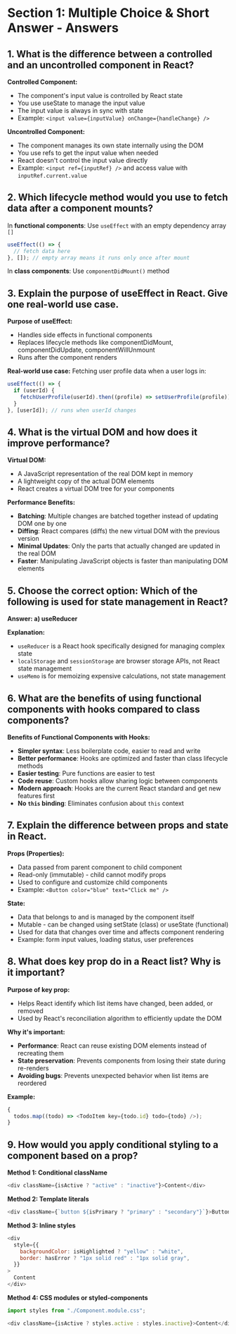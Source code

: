 # Section 1: Multiple Choice & Short Answer - Answers

## 1. What is the difference between a controlled and an uncontrolled component in React?

**Controlled Component:**

- The component's input value is controlled by React state
- You use useState to manage the input value
- The input value is always in sync with state
- Example: `<input value={inputValue} onChange={handleChange} />`

**Uncontrolled Component:**

- The component manages its own state internally using the DOM
- You use refs to get the input value when needed
- React doesn't control the input value directly
- Example: `<input ref={inputRef} />` and access value with `inputRef.current.value`

## 2. Which lifecycle method would you use to fetch data after a component mounts?

In **functional components**: Use `useEffect` with an empty dependency array `[]`

```javascript
useEffect(() => {
  // fetch data here
}, []); // empty array means it runs only once after mount
```

In **class components**: Use `componentDidMount()` method

## 3. Explain the purpose of useEffect in React. Give one real-world use case.

**Purpose of useEffect:**

- Handles side effects in functional components
- Replaces lifecycle methods like componentDidMount, componentDidUpdate, componentWillUnmount
- Runs after the component renders

**Real-world use case:**
Fetching user profile data when a user logs in:

```javascript
useEffect(() => {
  if (userId) {
    fetchUserProfile(userId).then((profile) => setUserProfile(profile));
  }
}, [userId]); // runs when userId changes
```

## 4. What is the virtual DOM and how does it improve performance?

**Virtual DOM:**

- A JavaScript representation of the real DOM kept in memory
- A lightweight copy of the actual DOM elements
- React creates a virtual DOM tree for your components

**Performance Benefits:**

- **Batching**: Multiple changes are batched together instead of updating DOM one by one
- **Diffing**: React compares (diffs) the new virtual DOM with the previous version
- **Minimal Updates**: Only the parts that actually changed are updated in the real DOM
- **Faster**: Manipulating JavaScript objects is faster than manipulating DOM elements

## 5. Choose the correct option: Which of the following is used for state management in React?

**Answer: a) useReducer**

**Explanation:**

- `useReducer` is a React hook specifically designed for managing complex state
- `localStorage` and `sessionStorage` are browser storage APIs, not React state management
- `useMemo` is for memoizing expensive calculations, not state management

## 6. What are the benefits of using functional components with hooks compared to class components?

**Benefits of Functional Components with Hooks:**

- **Simpler syntax**: Less boilerplate code, easier to read and write
- **Better performance**: Hooks are optimized and faster than class lifecycle methods
- **Easier testing**: Pure functions are easier to test
- **Code reuse**: Custom hooks allow sharing logic between components
- **Modern approach**: Hooks are the current React standard and get new features first
- **No `this` binding**: Eliminates confusion about `this` context

## 7. Explain the difference between props and state in React.

**Props (Properties):**

- Data passed from parent component to child component
- Read-only (immutable) - child cannot modify props
- Used to configure and customize child components
- Example: `<Button color="blue" text="Click me" />`

**State:**

- Data that belongs to and is managed by the component itself
- Mutable - can be changed using setState (class) or useState (functional)
- Used for data that changes over time and affects component rendering
- Example: form input values, loading status, user preferences

## 8. What does key prop do in a React list? Why is it important?

**Purpose of key prop:**

- Helps React identify which list items have changed, been added, or removed
- Used by React's reconciliation algorithm to efficiently update the DOM

**Why it's important:**

- **Performance**: React can reuse existing DOM elements instead of recreating them
- **State preservation**: Prevents components from losing their state during re-renders
- **Avoiding bugs**: Prevents unexpected behavior when list items are reordered

**Example:**

```javascript
{
  todos.map((todo) => <TodoItem key={todo.id} todo={todo} />);
}
```

## 9. How would you apply conditional styling to a component based on a prop?

**Method 1: Conditional className**

```javascript
<div className={isActive ? "active" : "inactive"}>Content</div>
```

**Method 2: Template literals**

```javascript
<div className={`button ${isPrimary ? "primary" : "secondary"}`}>Button</div>
```

**Method 3: Inline styles**

```javascript
<div
  style={{
    backgroundColor: isHighlighted ? "yellow" : "white",
    border: hasError ? "1px solid red" : "1px solid gray",
  }}
>
  Content
</div>
```

**Method 4: CSS modules or styled-components**

```javascript
import styles from "./Component.module.css";

<div className={isActive ? styles.active : styles.inactive}>Content</div>;
```
